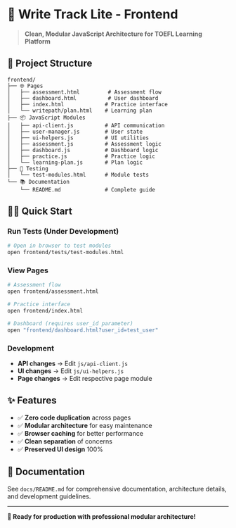 # 🚀 Write Track Lite - Frontend

> **Clean, Modular JavaScript Architecture for TOEFL Learning Platform**

## 📁 Project Structure

```
frontend/
├── 🌐 Pages
│   ├── assessment.html         # Assessment flow
│   ├── dashboard.html          # User dashboard  
│   ├── index.html             # Practice interface
│   └── writepath/plan.html    # Learning plan
├── 📦 JavaScript Modules
│   ├── api-client.js          # API communication
│   ├── user-manager.js        # User state
│   ├── ui-helpers.js          # UI utilities
│   ├── assessment.js          # Assessment logic
│   ├── dashboard.js           # Dashboard logic
│   ├── practice.js            # Practice logic
│   └── learning-plan.js       # Plan logic
├── 🧪 Testing
│   └── test-modules.html      # Module tests
└── 📚 Documentation
    └── README.md              # Complete guide
```

## 🏃‍♂️ Quick Start

### **Run Tests (Under Development)**
```bash
# Open in browser to test modules
open frontend/tests/test-modules.html
```

### **View Pages**
```bash
# Assessment flow
open frontend/assessment.html

# Practice interface  
open frontend/index.html

# Dashboard (requires user_id parameter)
open "frontend/dashboard.html?user_id=test_user"
```

### **Development**
- **API changes** → Edit `js/api-client.js`
- **UI changes** → Edit `js/ui-helpers.js`  
- **Page changes** → Edit respective page module

## ✨ Features

- ✅ **Zero code duplication** across pages
- ✅ **Modular architecture** for easy maintenance
- ✅ **Browser caching** for better performance
- ✅ **Clean separation** of concerns
- ✅ **Preserved UI design** 100%

## 📖 Documentation

See `docs/README.md` for comprehensive documentation, architecture details, and development guidelines.

---

**🎯 Ready for production with professional modular architecture!** 